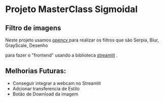 # Projeto MasterClass Sigmoidal

## Filtro de imagens

Neste projeto usamos [opencv ](https://opencv.org)para realizar os filtros que são Serpia, Blur, GrayScale, Desenho<br/>

para fazer o "frontend" usando a biblioteca [streamlit](https://docs.streamlit.io/en/stable/) .

## Melhorias Futuras:

* Conseguir integrar a webcam no Streamlit
* Adcionar transferencia de Estilo
* Botão de Download da imagem
